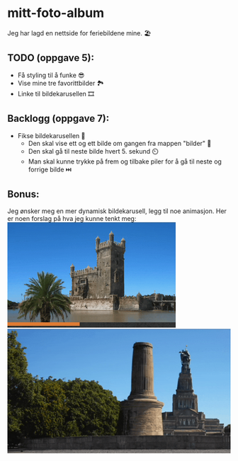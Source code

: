 # mitt-foto-album 
Jeg har lagd en nettside for feriebildene mine. 🏖️

## TODO (oppgave 5):
* Få styling til å funke 😎
* Vise mine tre favorittbilder 🏞️
* Linke til bildekarusellen 🎞️

## Backlogg (oppgave 7):
* Fikse bildekarusellen 📸
    * Den skal vise ett og ett bilde om gangen fra mappen "bilder" 📂
    * Den skal gå til neste bilde hvert 5. sekund ⏲️
    * Man skal kunne trykke på frem og tilbake piler for å gå til neste og forrige bilde ⏭️

## Bonus:
Jeg ønsker meg en mer dynamisk bildekarusell, legg til noe animasjon. Her er noen forslag på hva jeg kunne tenkt meg:
![](wish1.gif)
![](wish2.gif)